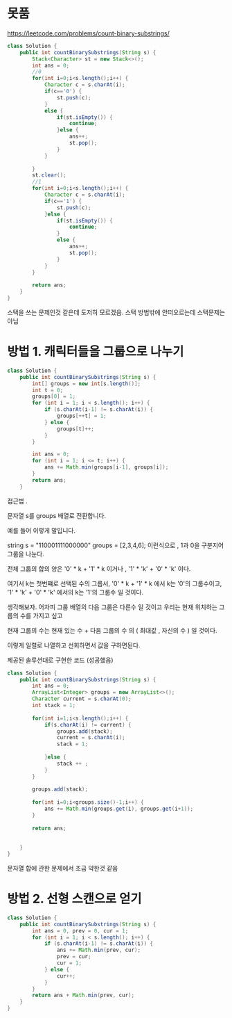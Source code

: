 # 못품
https://leetcode.com/problems/count-binary-substrings/
```java
class Solution {
    public int countBinarySubstrings(String s) {
        Stack<Character> st = new Stack<>();
        int ans = 0;
        //0
        for(int i=0;i<s.length();i++) {
        	Character c = s.charAt(i);
        	if(c=='0') {
        		st.push(c);
        	}
        	else {
        		if(st.isEmpty()) {
        			continue;
        		}else {
        			ans++;
        			st.pop();
        		}
        	}
        	
        }
        st.clear();
        //1
        for(int i=0;i<s.length();i++) {
        	Character c = s.charAt(i);
        	if(c=='1') {
        		st.push(c);
        	}else {
        		if(st.isEmpty()) {
        			continue;
        		}
        		else {
        			ans++;
        			st.pop();
        		}
        	}
        }
        
    	return ans;
    }
}
```

스택을 쓰는 문제인것 같은데 도저히 모르겠음. 스택 방법밖에 안떠오르는데 스택문제는 아님 

# 방법 1. 캐릭터들을 그룹으로 나누기 

```java
class Solution {
    public int countBinarySubstrings(String s) {
        int[] groups = new int[s.length()];
        int t = 0;
        groups[0] = 1;
        for (int i = 1; i < s.length(); i++) {
            if (s.charAt(i-1) != s.charAt(i)) {
                groups[++t] = 1;
            } else {
                groups[t]++;
            }
        }

        int ans = 0;
        for (int i = 1; i <= t; i++) {
            ans += Math.min(groups[i-1], groups[i]);
        }
        return ans;
    }

```

접근법 . 

문자열 s를 groups 배열로 전환합니다. 

예를 들어 이렇게 말입니다.

string s = "110001111000000"
groups = [2,3,4,6]; 이런식으로 , 1과 0을 구분지어 그룹을 나눈다.

전체 그룹의 합의 양은 '0' * k + '1' * k 이거나 , '1' * 'k' + '0' * 'k' 이다.

여기서 k는 첫번쨰로 선택된 수의 그룹서, '0' * k + '1' * k 에서 k는 '0'의 그룹수이고, '1' * 'k' + '0' * 'k' 에서의 k는 '1'의 그룹수 일 것이다.

생각해보자. 어차피 그룹 배열의 다음 그룹은 다른수 일 것이고 우리는 현재 위치하는 그룹의 수를 가지고 싶고

현재 그룹의 수는 현재 있는 수 + 다음 그룹의 수 의 ( 최대값 , 자신의 수 ) 일 것이다.

이렇게 일렬로 나열하고 선회하면서 값을 구하면된다.


제공된 솔루션대로 구현한 코드 (성공했음)
```java
class Solution {
    public int countBinarySubstrings(String s) {
    	int ans = 0;
    	ArrayList<Integer> groups = new ArrayList<>();
    	Character current = s.charAt(0);
    	int stack = 1;
    	
    	for(int i=1;i<s.length();i++) {
    		if(s.charAt(i) != current) {
    			groups.add(stack);
    			current = s.charAt(i);
    			stack = 1;
    			
    		}else {
    			stack ++ ; 
    		}
    	}
    	
    	groups.add(stack);
    	
    	for(int i=0;i<groups.size()-1;i++) {
    		ans += Math.min(groups.get(i), groups.get(i+1));
    	}
    	
    	return ans;
    	
    	
    }
}
```

문자열 합에 관한 문제에서 조금 약한것 같음

# 방법 2. 선형 스캔으로 얻기 

```java
class Solution {
    public int countBinarySubstrings(String s) {
        int ans = 0, prev = 0, cur = 1;
        for (int i = 1; i < s.length(); i++) {
            if (s.charAt(i-1) != s.charAt(i)) {
                ans += Math.min(prev, cur);
                prev = cur;
                cur = 1;
            } else {
                cur++;
            }
        }
        return ans + Math.min(prev, cur);
    }
}

```

